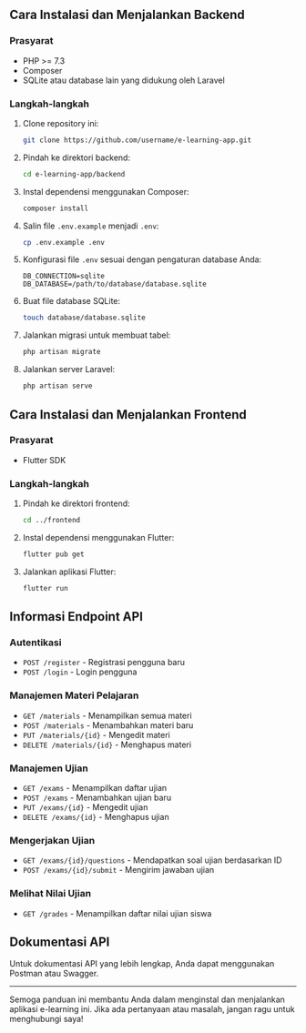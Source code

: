 
## Cara Instalasi dan Menjalankan Backend

### Prasyarat
- PHP >= 7.3
- Composer
- SQLite atau database lain yang didukung oleh Laravel

### Langkah-langkah
1. Clone repository ini:
    ```sh
    git clone https://github.com/username/e-learning-app.git
    ```
2. Pindah ke direktori backend:
    ```sh
    cd e-learning-app/backend
    ```
3. Instal dependensi menggunakan Composer:
    ```sh
    composer install
    ```
4. Salin file `.env.example` menjadi `.env`:
    ```sh
    cp .env.example .env
    ```
5. Konfigurasi file `.env` sesuai dengan pengaturan database Anda:
    ```plaintext
    DB_CONNECTION=sqlite
    DB_DATABASE=/path/to/database/database.sqlite
    ```
6. Buat file database SQLite:
    ```sh
    touch database/database.sqlite
    ```
7. Jalankan migrasi untuk membuat tabel:
    ```sh
    php artisan migrate
    ```
8. Jalankan server Laravel:
    ```sh
    php artisan serve
    ```

## Cara Instalasi dan Menjalankan Frontend

### Prasyarat
- Flutter SDK

### Langkah-langkah
1. Pindah ke direktori frontend:
    ```sh
    cd ../frontend
    ```
2. Instal dependensi menggunakan Flutter:
    ```sh
    flutter pub get
    ```
3. Jalankan aplikasi Flutter:
    ```sh
    flutter run
    ```

## Informasi Endpoint API

### Autentikasi
- `POST /register` - Registrasi pengguna baru
- `POST /login` - Login pengguna

### Manajemen Materi Pelajaran
- `GET /materials` - Menampilkan semua materi
- `POST /materials` - Menambahkan materi baru
- `PUT /materials/{id}` - Mengedit materi
- `DELETE /materials/{id}` - Menghapus materi

### Manajemen Ujian
- `GET /exams` - Menampilkan daftar ujian
- `POST /exams` - Menambahkan ujian baru
- `PUT /exams/{id}` - Mengedit ujian
- `DELETE /exams/{id}` - Menghapus ujian

### Mengerjakan Ujian
- `GET /exams/{id}/questions` - Mendapatkan soal ujian berdasarkan ID
- `POST /exams/{id}/submit` - Mengirim jawaban ujian

### Melihat Nilai Ujian
- `GET /grades` - Menampilkan daftar nilai ujian siswa

## Dokumentasi API
Untuk dokumentasi API yang lebih lengkap, Anda dapat menggunakan Postman atau Swagger.

---

Semoga panduan ini membantu Anda dalam menginstal dan menjalankan aplikasi e-learning ini. Jika ada pertanyaan atau masalah, jangan ragu untuk menghubungi saya!
